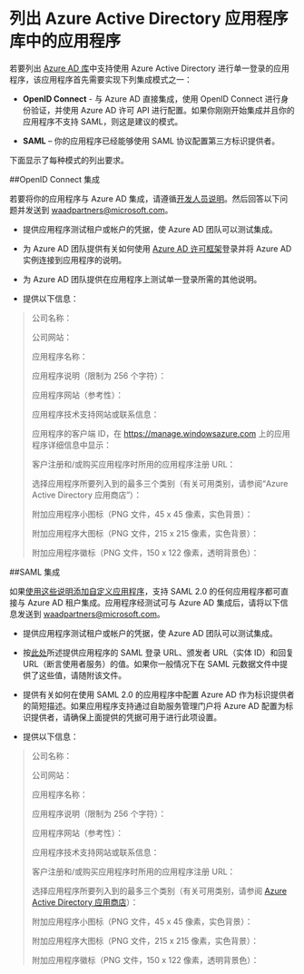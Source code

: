 <properties
   pageTitle="列出 Azure Active Directory 应用程序库中的应用程序"
   description="如何列出 Azure Active Directory 库中支持单一登录的应用程序 | Microsoft Azure"
   services="active-directory"
   documentationCenter="dev-center-name"
   authors="msmbaldwin"
   manager="mbaldwin"
   editor=""/>

<tags
   ms.service="active-directory"
   ms.date="05/31/2016"
   wacn.date=""/>


# 列出 Azure Active Directory 应用程序库中的应用程序

若要列出 [Azure AD 库](/marketplace/active-directory/all/)中支持使用 Azure Active Directory 进行单一登录的应用程序，该应用程序首先需要实现下列集成模式之一：

* **OpenID Connect** - 与 Azure AD 直接集成，使用 OpenID Connect 进行身份验证，并使用 Azure AD 许可 API 进行配置。如果你刚刚开始集成并且你的应用程序不支持 SAML，则这是建议的模式。

* **SAML** – 你的应用程序已经能够使用 SAML 协议配置第三方标识提供者。

下面显示了每种模式的列出要求。

##OpenID Connect 集成

若要将你的应用程序与 Azure AD 集成，请遵循[开发人员说明](active-directory-authentication-scenarios.md)。然后回答以下问题并发送到 waadpartners@microsoft.com。

* 提供应用程序测试租户或帐户的凭据，使 Azure AD 团队可以测试集成。

* 为 Azure AD 团队提供有关如何使用 [Azure AD 许可框架](https://azure.microsoft.com/documentation/articles/active-directory-integrating-applications/#overview-of-the-consent-framework)登录并将 Azure AD 实例连接到应用程序的说明。

* 为 Azure AD 团队提供在应用程序上测试单一登录所需的其他说明。

* 提供以下信息：

> 公司名称：
> 
> 公司网站：
> 
> 应用程序名称：
> 
> 应用程序说明（限制为 256 个字符）：
> 
> 应用程序网站（参考性）：
> 
> 应用程序技术支持网站或联系信息：
> 
> 应用程序的客户端 ID，在 https://manage.windowsazure.com 上的应用程序详细信息中显示：
> 
> 客户注册和/或购买应用程序时所用的应用程序注册 URL：
> 
> 选择应用程序所要列入到的最多三个类别（有关可用类别，请参阅“Azure Active Directory 应用商店”）：
> 
> 附加应用程序小图标（PNG 文件，45 x 45 像素，实色背景）：
> 
> 附加应用程序大图标（PNG 文件，215 x 215 像素，实色背景）：
> 
> 附加应用程序徽标（PNG 文件，150 x 122 像素，透明背景色）：

##SAML 集成

如果[使用这些说明添加自定义应用程序](active-directory-saas-custom-apps.md)，支持 SAML 2.0 的任何应用程序都可直接与 Azure AD 租户集成。应用程序经测试可与 Azure AD 集成后，请将以下信息发送到 <waadpartners@microsoft.com>。

* 提供应用程序测试租户或帐户的凭据，使 Azure AD 团队可以测试集成。

* 按[此处](active-directory-saas-custom-apps.md)所述提供应用程序的 SAML 登录 URL、颁发者 URL（实体 ID）和回复 URL（断言使用者服务）的值。如果你一般情况下在 SAML 元数据文件中提供了这些值，请随附该文件。

* 提供有关如何在使用 SAML 2.0 的应用程序中配置 Azure AD 作为标识提供者的简短描述。如果应用程序支持通过自助服务管理门户将 Azure AD 配置为标识提供者，请确保上面提供的凭据可用于进行此项设置。

* 提供以下信息：

> 公司名称：
> 
> 公司网站：
> 
> 应用程序名称：
> 
> 应用程序说明（限制为 256 个字符）：
> 
> 应用程序网站（参考性）：
> 
> 应用程序技术支持网站或联系信息：
> 
> 客户注册和/或购买应用程序时所用的应用程序注册 URL：
> 
> 选择应用程序所要列入到的最多三个类别（有关可用类别，请参阅 [Azure Active Directory 应用商店](https://azure.microsoft.com/marketplace/active-directory/)）：
> 
> 附加应用程序小图标（PNG 文件，45 x 45 像素，实色背景）：
>
> 附加应用程序大图标（PNG 文件，215 x 215 像素，实色背景）：
>
> 附加应用程序徽标（PNG 文件，150 x 122 像素，透明背景色）：

<!---HONumber=Mooncake_0711_2016-->